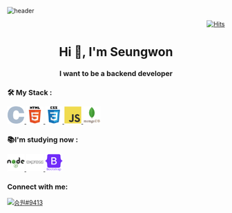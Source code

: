  
  ![header](https://capsule-render.vercel.app/api?type=wave&color=auto&height=300&section=header&text=Hello%20&fontSize=90)
 <div style="text-align: right">
 
 [![Hits](https://hits.seeyoufarm.com/api/count/incr/badge.svg?url=https%3A%2F%2Fgithub.com%2Flouis7308%2Fhit-counter&count_bg=%23A2EB6B&title_bg=%2338E0ED&icon=github.svg&icon_color=%23E7E7E7&title=hits&edge_flat=false)](https://hits.seeyoufarm.com)

	
  </div>
  
  <h1 align="center">Hi 👋, I'm Seungwon</h1>
<h3 align="center">I want to be a backend developer</h3>

<h3 align="left">🛠 My Stack :</h3>
<p align="left"> 
<a href="https://www.cprogramming.com/" target="_blank"> <img src="https://raw.githubusercontent.com/devicons/devicon/master/icons/c/c-original.svg" alt="c" width="40" height="40"/> </a>
 <a href="https://www.w3.org/html/" target="_blank"> <img src="https://raw.githubusercontent.com/devicons/devicon/master/icons/html5/html5-original-wordmark.svg" alt="html5" width="40" height="40"/> </a>
  <a href="https://www.w3schools.com/css/" target="_blank"> <img src="https://raw.githubusercontent.com/devicons/devicon/master/icons/css3/css3-original-wordmark.svg" alt="css3" width="40" height="40"/> </a>
     <a href="https://developer.mozilla.org/en-US/docs/Web/JavaScript" target="_blank"> <img src="https://raw.githubusercontent.com/devicons/devicon/master/icons/javascript/javascript-original.svg" alt="javascript" width="40" height="40"/> </a> 
     <a href="https://www.mongodb.com/" target="_blank"> <img src="https://raw.githubusercontent.com/devicons/devicon/master/icons/mongodb/mongodb-original-wordmark.svg" alt="mongodb" width="40" height="40"/> </a>
       </p>
       <h3 align="left">📚I'm studying now :</h3>
       <p align ="left"> 
       <a href="https://nodejs.org" target="_blank"> <img src="https://raw.githubusercontent.com/devicons/devicon/master/icons/nodejs/nodejs-original-wordmark.svg" alt="nodejs" width="40" height="40"/> </a>
        <a href="https://expressjs.com" target="_blank"> <img src="https://raw.githubusercontent.com/devicons/devicon/master/icons/express/express-original-wordmark.svg" alt="express" width="40" height="40"/> </a>
            <a href="https://getbootstrap.com" target="_blank"> <img src="https://raw.githubusercontent.com/devicons/devicon/master/icons/bootstrap/bootstrap-plain-wordmark.svg" alt="bootstrap" width="40" height="40"/> </a>
       </p>
       
<h3 align="left">Connect with me:</h3>
<p align="left">
<a href="https://discord.gg/승원#9413" target="blank"><img align="center" src="https://cdn.jsdelivr.net/npm/simple-icons@3.0.1/icons/discord.svg" alt="승원#9413" height="30" width="40" /></a>
</p>

